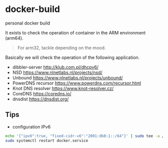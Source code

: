 # docker-build

personal docker build

It exists to check the operation of container in the ARM environment (arm64).
> For arm32, tackle depending on the mood.

Basically we will check the operation of the following application.

- dibbler-server <http://klub.com.pl/dhcpv6/>
- NSD <https://www.nlnetlabs.nl/projects/nsd/>
- Unbound <https://www.nlnetlabs.nl/projects/unbound/>
- PowerDNS recursor <https://www.powerdns.com/recursor.html>
- Knot DNS resolver <https://www.knot-resolver.cz/>
- CoreDNS <https://coredns.io/>
- dnsdist <https://dnsdist.org/>

## Tips

- configuration IPv6

```bash
echo '{"ipv6":true, "fixed-cidr-v6":"2001:db8:1::/64"}' | sudo tee -a /etc/docker/daemon.json
sudo systemctl restart docker.service
```
